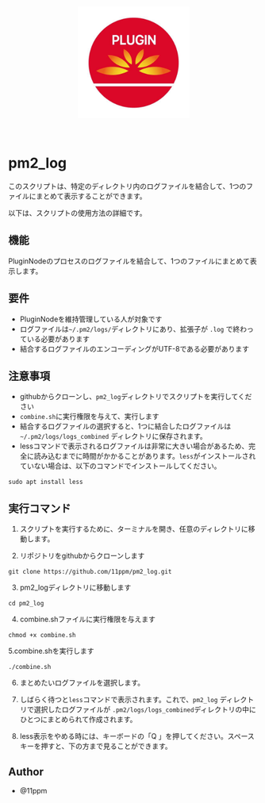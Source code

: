 <br/>
<p align="center">
<img src="./img/img2.jpg" width="225" alt="PluginJapan">
</a>
</p>
<br/>

# pm2_log
このスクリプトは、特定のディレクトリ内のログファイルを結合して、1つのファイルにまとめて表示することができます。

以下は、スクリプトの使用方法の詳細です。

## 機能
PluginNodeのプロセスのログファイルを結合して、1つのファイルにまとめて表示します。

## 要件
* PluginNodeを維持管理している人が対象です
* ログファイルは`~/.pm2/logs/`ディレクトリにあり、拡張子が `.log` で終わっている必要があります
* 結合するログファイルのエンコーディングがUTF-8である必要があります

## 注意事項
* githubからクローンし、`pm2_log`ディレクトリでスクリプトを実行してください
* `combine.sh`に実行権限を与えて、実行します
* 結合するログファイルの選択すると、1つに結合したログファイルは `~/.pm2/logs/logs_combined` ディレクトリに保存されます。
* lessコマンドで表示されるログファイルは非常に大きい場合があるため、完全に読み込むまでに時間がかかることがあります。`less`がインストールされていない場合は、以下のコマンドでインストールしてください。
```
sudo apt install less
```

## 実行コマンド
1. スクリプトを実行するために、ターミナルを開き、任意のディレクトリに移動します。
   
2. リポジトリをgithubからクローンします
```
git clone https://github.com/11ppm/pm2_log.git
```

3. pm2_logディレクトリに移動します
```
cd pm2_log
```

4. combine.shファイルに実行権限を与えます
```
chmod +x combine.sh
```

5.combine.shを実行します
```
./combine.sh
```

6. まとめたいログファイルを選択します。


7. しばらく待つと`less`コマンドで表示されます。これで、`pm2_log` ディレクトリで選択したログファイルが `.pm2/logs/logs_combined`ディレクトリの中にひとつにまとめられて作成されます。

8. less表示をやめる時には、キーボードの「Q 」を押してください。スペースキーを押すと、下の方まで見ることができます。


## Author

* @11ppm



